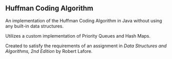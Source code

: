 ## Huffman Coding Algorithm

An implementation of the Huffman Coding Algorithm in Java without using any built-in data structures.

Utilizes a custom implementation of Priority Queues and Hash Maps.

Created to satisfy the requirements of an assignment in *Data Structures and Algorithms, 2nd Edition* by Robert Lafore.
